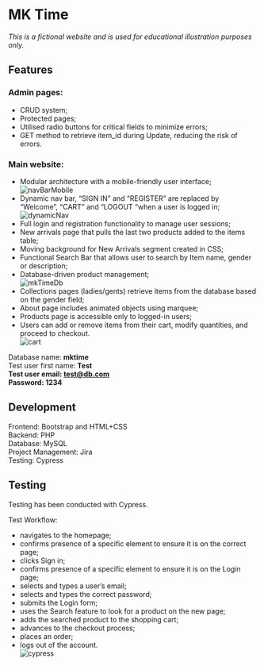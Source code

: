 # MK Time
_This is a fictional website and is used for educational illustration purposes only._

## Features

### Admin pages: 
- CRUD system;
- Protected pages;
-	Utilised radio buttons for critical fields to minimize errors;
-	GET method to retrieve item_id during Update, reducing the risk of errors.

### Main website:
-	Modular architecture with a mobile-friendly user interface;<br />
![navBarMobile](https://github.com/Hrobjartur/mkTime/assets/157384055/3a77d2d0-8f1b-4621-8871-6f65230c3580)
-	Dynamic nav bar, “SIGN IN” and “REGISTER” are replaced by “Welcome”, “CART” and “LOGOUT “when a user is logged in;<br />
![dynamicNav](https://github.com/Hrobjartur/mkTime/assets/157384055/1a5e4b18-d4d3-47ef-bb2a-273f67ed0037)
-	Full login and registration functionality to manage user sessions;
-	New arrivals page that pulls the last two products added to the items table;
-	Moving background for New Arrivals segment created in CSS;
-	Functional Search Bar that allows user to search by Item name, gender or description;
-	Database-driven product management;<br />
![mkTimeDb](https://github.com/Hrobjartur/mkTime/assets/157384055/8831a36c-90c8-4fd0-a6a1-1b36317be715)
-	Collections pages (ladies/gents) retrieve items from the database based on the gender field;
-	About page includes animated objects using marquee;
-	Products page is accessible only to logged-in users;
-	Users can add or remove items from their cart, modify quantities, and proceed to checkout.<br />
![cart](https://github.com/Hrobjartur/mkTime/assets/157384055/a1380ed8-047d-48c3-8e2e-45701de775eb)

Database name: **mktime**<br />
Test user first name: **Test**<br />
**Test user email: test@db.com<br />
Password: 1234**

## Development

Frontend: Bootstrap and HTML+CSS<br />
Backend: PHP<br />
Database: MySQL<br />
Project Management: Jira<br />
Testing: Cypress

## Testing

Testing has been conducted with Cypress.

Test Workflow:
-	navigates to the homepage;
-	confirms presence of a specific element to ensure it is on the correct page;
-	clicks Sign in;
-	confirms presence of a specific element to ensure it is on the Login page;
-	selects and types a user’s email;
-	selects and types the correct password;
-	submits the Login form;
-	uses the Search feature to look for a product on the new page;
-	adds the searched product to the shopping cart;
-	advances to the checkout process;
-	places an order;
-	logs out of the account.<br />
![cypress](https://github.com/Hrobjartur/mkTime/assets/157384055/32f9e1f9-8104-46e0-a712-155a744cfa69)

